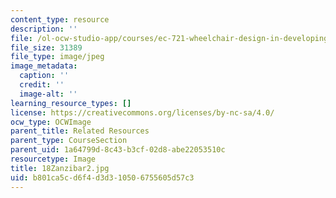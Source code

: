 ```yaml
---
content_type: resource
description: ''
file: /ol-ocw-studio-app/courses/ec-721-wheelchair-design-in-developing-countries-spring-2009/b801ca5cd6f4d3d310506755605d57c3_18Zanzibar2.jpg
file_size: 31389
file_type: image/jpeg
image_metadata:
  caption: ''
  credit: ''
  image-alt: ''
learning_resource_types: []
license: https://creativecommons.org/licenses/by-nc-sa/4.0/
ocw_type: OCWImage
parent_title: Related Resources
parent_type: CourseSection
parent_uid: 1a64799d-8c43-b3cf-02d8-abe22053510c
resourcetype: Image
title: 18Zanzibar2.jpg
uid: b801ca5c-d6f4-d3d3-1050-6755605d57c3
---
```

